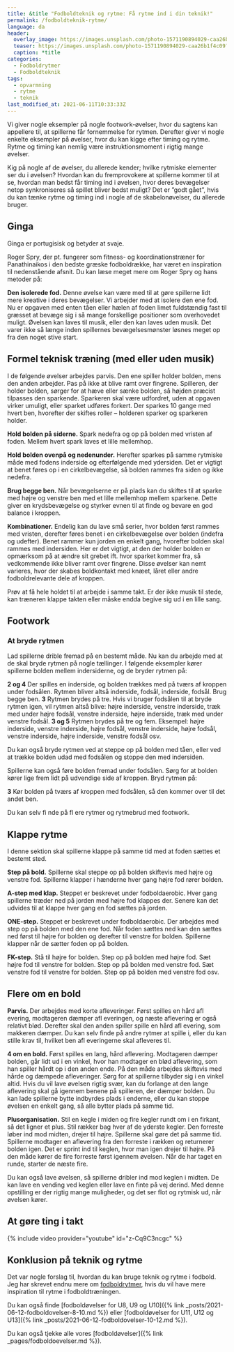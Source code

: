 ```yaml
---
title: &title "Fodboldteknik og rytme: Få rytme ind i din teknik!"
permalink: /fodboldteknik-rytme/
language: da
header:
  overlay_image: https://images.unsplash.com/photo-1571190894029-caa26b1f4c09?ixid=MnwxMjA3fDB8MHxwaG90by1wYWdlfHx8fGVufDB8fHx8&ixlib=rb-1.2.1&auto=format&fit=crop&w=2251&q=80
  teaser: https://images.unsplash.com/photo-1571190894029-caa26b1f4c09?ixid=MnwxMjA3fDB8MHxwaG90by1wYWdlfHx8fGVufDB8fHx8&ixlib=rb-1.2.1&auto=format&fit=crop&w=400&q=80
  caption: *title
categories:
  - Fodboldrytmer
  - Fodboldteknik
tags:
  - opvarmning
  - rytme
  - teknik
last_modified_at: 2021-06-11T10:33:33Z
---
```


Vi giver nogle eksempler på nogle footwork-øvelser, hvor du sagtens kan appellere til,
at spillerne får fornemmelse for rytmen. Derefter giver vi nogle enkelte eksempler på
øvelser, hvor du kan kigge efter timing og rytme. Rytme og timing kan nemlig være
instruktionsmoment i rigtig mange øvelser.

Kig på nogle af de øvelser, du allerede kender; hvilke rytmiske elementer ser du i
øvelsen? Hvordan kan du fremprovokere at spillerne kommer til at se, hvordan man
bedst får timing ind i øvelsen, hvor deres bevægelser netop synkroniseres så spillet
bliver bedst muligt? Det er ”godt gået”, hvis du kan tænke rytme og timing ind i nogle
af de skabelonøvelser, du allerede bruger.

## Ginga

Ginga er portugisisk og betyder at svaje.

Roger Spry, der pt. fungerer som fitness- og koordinationstræner for Panathinaikos i
den bedste græske fodboldrække, har været en inspiration til nedenstående afsnit.
Du kan læse meget mere om Roger Spry og hans metoder på:

**Den isolerede fod.** Denne øvelse kan være med til at gøre spillerne lidt mere kreative
i deres bevægelser. Vi arbejder med at isolere den ene fod. Nu er opgaven med enten
tåen eller hælen af foden limet fuldstændig fast til græsset at bevæge sig i så mange
forskellige positioner som overhovedet muligt. Øvelsen kan laves til musik, eller den
kan laves uden musik. Det varer ikke så længe inden spillernes bevægelsesmønster
løsnes meget op fra den noget stive start.

## Formel teknisk træning (med eller uden musik)

I de følgende øvelser arbejdes parvis. Den ene spiller holder bolden, mens den anden
arbejder. Pas på ikke at blive ramt over fingrene. Spilleren, der holder bolden, sørger for
at hæve eller sænke bolden, så højden præcist tilpasses den sparkende. Sparkeren skal
være udfordret, uden at opgaven virker umuligt, eller sparket udføres forkert.
Der sparkes 10 gange med hvert ben, hvorefter der skiftes roller – holderen sparker og
sparkeren holder.

**Hold bolden på siderne.** Spark nedefra og op på bolden med vristen af foden. Mellem
hvert spark laves et lille mellemhop.

**Hold bolden ovenpå og nedenunder.** Herefter sparkes på samme rytmiske måde med
fodens inderside og efterfølgende med ydersiden.
Det er vigtigt at benet føres op i en cirkelbevægelse, så bolden rammes fra siden og
ikke nedefra.

**Brug begge ben.** Når bevægelserne
er på plads kan du skiftes til at sparke
med højre og venstre ben med et lille
mellemhop mellem sparkene. Dette giver
en krydsbevægelse og styrker evnen
til at finde og bevare en god balance i
kroppen.

**Kombinationer.** Endelig kan du lave små serier, hvor bolden først rammes med vristen,
derefter føres benet i en cirkelbevægelse over bolden (indefra og udefter). Benet
rammer kun jorden en enkelt gang, hvorefter bolden skal rammes med indersiden. Her
er det vigtigt, at den der holder bolden er opmærksom på at ændre sit grebet ift. hvor
sparket kommer fra, så vedkommende ikke bliver ramt over fingrene.
Disse øvelser kan nemt varieres, hvor der skabes boldkontakt med knæet, låret eller
andre fodboldrelevante dele af kroppen.

Prøv at få hele holdet til at arbejde i samme takt. Er der ikke musik til stede, kan
træneren klappe takten eller måske endda begive sig ud i en lille sang.

## Footwork

### At bryde rytmen

Lad spillerne drible fremad på en bestemt måde. Nu kan du arbejde med at de skal
bryde rytmen på nogle tællinger. I følgende eksempler kører spillerne bolden mellem
indersiderne, og de bryder rytmen på:

**2 og 4** Der spilles en inderside, og bolden trækkes med på tværs af kroppen under
fodsålen. Rytmen bliver altså inderside, fodsål, inderside, fodsål. Brug begge ben.
**3** Rytmen brydes på tre. Hvis vi bruger fodsålen til at bryde rytmen igen, vil rytmen
altså blive: højre inderside, venstre inderside, træk med under højre fodsål, venstre
inderside, højre inderside, træk med under venstre fodsål.
**3 og 5** Rytmen brydes på tre og fem. Eksempel: højre inderside, venstre inderside, højre
fodsål, venstre inderside, højre fodsål, venstre inderside, højre inderside, venstre fodsål
osv.

Du kan også bryde rytmen ved at steppe op på bolden med tåen, eller ved at trække
bolden udad med fodsålen og stoppe den med indersiden.

Spillerne kan også føre bolden fremad under fodsålen. Sørg for at bolden kører lige
frem lidt på udvendige side af kroppen. Bryd rytmen på:

**3** Kør bolden på tværs af kroppen med fodsålen, så den kommer over til det andet ben.

Du kan selv fi nde på fl ere rytmer og rytmebrud med footwork.

## Klappe rytme

I denne sektion skal spillerne klappe på samme tid med at foden sættes et bestemt
sted.

**Step på bold.** Spillerne skal steppe op på bolden skiftevis med højre og venstre fod.
Spillerne klapper i hænderne hver gang højre fod rører bolden.

**A-step med klap.** Steppet er beskrevet under fodboldaerobic. Hver gang spillerne
træder ned på jorden med højre fod klappes der. Senere kan det udvides til at klappe
hver gang en fod sættes på jorden.

**ONE-step.** Steppet er beskrevet under fodboldaerobic. Der arbejdes med step op på
bolden med den ene fod. Når foden sættes ned kan den sættes ned først til højre for
bolden og derefter til venstre for bolden. Spillerne klapper når de sætter foden op på
bolden.

**FK-step.** Stå til højre for bolden. Step op på bolden med højre fod. Sæt højre fod til
venstre for bolden. Step op på bolden med venstre fod. Sæt venstre fod til venstre for
bolden. Step op på bolden med venstre fod osv.

## Flere om en bold

**Parvis.** Der arbejdes med korte afleveringer. Først spilles en hård afl evering,
modtageren dæmper afl everingen, og næste aflevering er også relativt blød. Derefter
skal den anden spiller spille en hård afl evering, som makkeren dæmper. Du kan selv
finde på andre rytmer at spille i, eller du kan stille krav til, hvilket ben afl everingerne
skal afleveres til.

**4 om en bold.** Først spilles en lang, hård aflevering. Modtageren dæmper bolden, går
lidt ud i en vinkel, hvor han modtager en blød aflevering, som han spiller hårdt op i
den anden ende. På den måde arbejdes skiftevis med hårde og dæmpede afleveringer.
Sørg for at spillerne tilbyder sig i en vinkel altid. Hvis du vil lave øvelsen rigtig svær, kan
du forlange at den lange aflevering skal gå igennem benene på spilleren, der dæmper
bolden. Du kan lade spillerne bytte indbyrdes plads i enderne, eller du kan stoppe
øvelsen en enkelt gang, så alle bytter plads på samme tid.

**Plusorganisation.** Stil en kegle i miden og fire kegler rundt om i en firkant, så det ligner
et plus. Stil rækker bag hver af de yderste kegler. Den forreste løber ind mod midten,
drejer til højre. Spillerne skal gøre det på samme tid. Spillerne modtager en aflevering
fra den forreste i rækken og returnerer bolden igen. Det er sprint ind til keglen, hvor
man igen drejer til højre. På den måde kører de fire forreste først igennem øvelsen. Når
de har taget en runde, starter de næste fire.

Du kan også lave øvelsen, så spillerne dribler ind mod keglen i midten. De kan lave en
vending ved keglen eller lave en finte på vej derind. Med denne opstilling er der rigtig
mange muligheder, og det ser flot og rytmisk ud, når øvelsen kører.

## At gøre ting i takt

{% include video provider="youtube" id="z-Cq9C3ncgc" %}

## Konklusion på teknik og rytme

Det var nogle forslag til, hvordan du kan bruge teknik og rytme i fodbold. Jeg har skrevet endnu mere om [fodboldrytmer](/fodboldrytmer/), hvis du vil have mere inspiration til rytme i fodboldtræningen.

Du kan også finde [fodboldøvelser for U8, U9 og U10]({% link _posts/2021-06-12-fodboldovelser-8-10.md %}) eller [fodboldøvelser for U11, U12 og U13]({% link _posts/2021-06-12-fodboldovelser-10-12.md %}).

Du kan også tjekke alle vores [fodboldøvelser]({% link _pages/fodboldoevelser.md %}).
